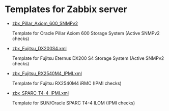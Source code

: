 # Templates for Zabbix server

* [zbx_Pillar_Axiom_600_SNMPv2](https://github.com/nsprng/zabbix-templates/blob/master/zbx_Pillar_Axiom_600_SNMPv2.xml)
  
  Template for Oracle Pillar Axiom 600 Storage System (Active SNMPv2 checks)

* [zbx_Fujitsu_DX200S4.xml](https://github.com/nsprng/zabbix-templates/blob/master/zbx_Fujitsu_DX200S4.xml)

  Template for Fujitsu Eternus DX200 S4 Storage System (Active SNMPv2 checks)
  
* [zbx_Fujitsu_RX2540M4_IPMI.xml](https://github.com/nsprng/zabbix-templates/blob/master/zbx_Fujitsu_RX2540M4_IPMI.xml)

  Template for Fujitsu RX2540M4 iRMC (IPMI checks)
  
* [zbx_SPARC_T4-4_IPMI.xml](hhttps://github.com/nsprng/zabbix-templates/blob/master/zbx_SPARC_T4-4_IPMI.xml)

  Template for SUN/Oracle SPARC T4-4 ILOM (IPMI checks)
